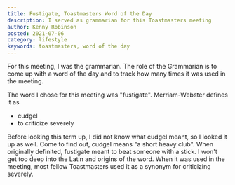```yaml
---
title: Fustigate, Toastmasters Word of the Day
description: I served as grammarian for this Toastmasters meeting
author: Kenny Robinson
posted: 2021-07-06
category: lifestyle
keywords: toastmasters, word of the day
---
```


For this meeting, I was the grammarian. The role of the Grammarian is to come up with a word of the 
day and to track how many times it was used in the meeting. 

The word I chose for this meeting was "fustigate". Merriam-Webster defines it as 

* cudgel 
* to criticize severely

Before looking this term up, I did not know what cudgel meant, so I looked it up as well. Come to find out,
cudgel means "a short heavy club". When originally definited, fustigate meant to beat someone with a stick.
I won't get too deep into the Latin and origins of the word. When it was used in the meeting, most 
fellow Toastmasters used it as a synonym for criticizing severely.
